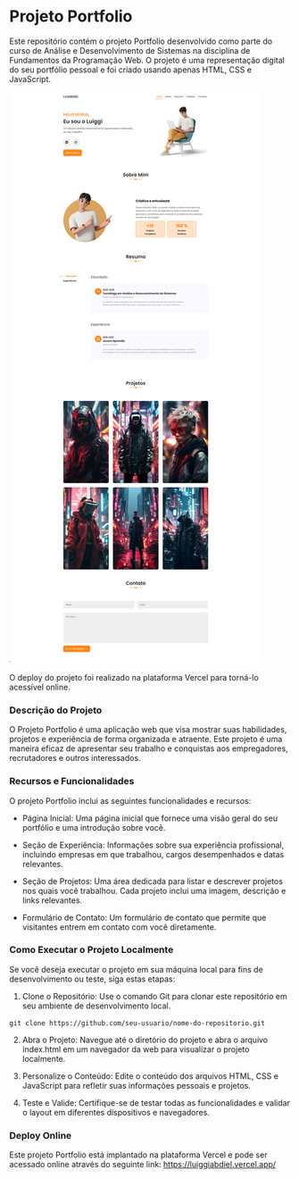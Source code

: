 # **Projeto Portfolio**

Este repositório contém o projeto Portfolio desenvolvido como parte do curso de Análise e Desenvolvimento de Sistemas na disciplina de Fundamentos da Programação Web. O projeto é uma representação digital do seu portfólio pessoal e foi criado usando apenas HTML, CSS e JavaScript.

![Logo do Markdown](./assets/image/web.png)

O deploy do projeto foi realizado na plataforma Vercel para torná-lo acessível online.

### **Descrição do Projeto**

O Projeto Portfolio é uma aplicação web que visa mostrar suas habilidades, projetos e experiência de forma organizada e atraente. Este projeto é uma maneira eficaz de apresentar seu trabalho e conquistas aos empregadores, recrutadores e outros interessados.

### **Recursos e Funcionalidades**

O projeto Portfolio inclui as seguintes funcionalidades e recursos:

- Página Inicial: Uma página inicial que fornece uma visão geral do seu portfólio e uma introdução sobre você.

- Seção de Experiência: Informações sobre sua experiência profissional, incluindo empresas em que trabalhou, cargos desempenhados e datas relevantes.

- Seção de Projetos: Uma área dedicada para listar e descrever projetos nos quais você trabalhou. Cada projeto inclui uma imagem, descrição e links relevantes.

- Formulário de Contato: Um formulário de contato que permite que visitantes entrem em contato com você diretamente.

### **Como Executar o Projeto Localmente**

Se você deseja executar o projeto em sua máquina local para fins de desenvolvimento ou teste, siga estas etapas:

1. Clone o Repositório: Use o comando Git para clonar este repositório em seu ambiente de desenvolvimento local.

```
git clone https://github.com/seu-usuario/nome-do-repositorio.git
```

2. Abra o Projeto: Navegue até o diretório do projeto e abra o arquivo index.html em um navegador da web para visualizar o projeto localmente.

3. Personalize o Conteúdo: Edite o conteúdo dos arquivos HTML, CSS e JavaScript para refletir suas informações pessoais e projetos.

4. Teste e Valide: Certifique-se de testar todas as funcionalidades e validar o layout em diferentes dispositivos e navegadores.

### **Deploy Online**

Este projeto Portfolio está implantado na plataforma Vercel e pode ser acessado online através do seguinte link: https://luiggiabdiel.vercel.app/
